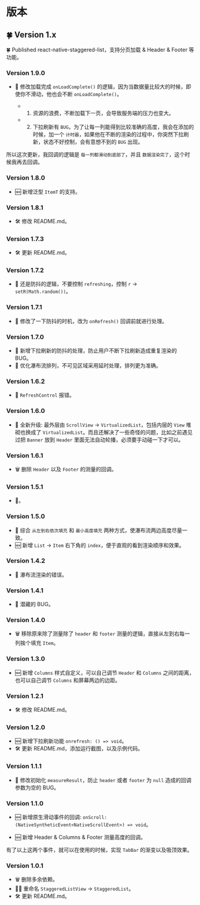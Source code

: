 # 版本

## 🍀 Version 1.x

🍀 Published react-native-staggered-list，支持分页加载 & Header & Footer 等功能。

### Version 1.9.0

- 🐞 修改加载完成 `onLoadComplete()` 的逻辑，因为当数据量比较大的时候，即使你不滑动，他也会不断 `onLoadComplete()`。

  - 1. 资源的浪费，不断加载下一页，会导致服务端的压力也变大。
  - 2. 下拉刷新有 `BUG`，为了让每一列能得到比较准确的高度，我会在添加的时候，加一个 `计时器`，如果他在不断的渲染的过程中，你突然下拉刷新，状态不好控制，会有意想不到的 `BUG` 出现。

所以这次更新，我回调的逻辑是 `每一列都滑动到底部了`，并且 `数据渲染完了`，这个时候我再去回调。



### Version 1.8.0

- 🆕 新增泛型 `ItemT` 的支持。

### Version 1.8.1

- 🛠 修改 README.md。

### Version 1.7.3

- 🛠 更新 README.md。

### Version 1.7.2

- 🐞 还是防抖的逻辑，不要控制 `refreshing`，控制 `r` → `setR(Math.random())`。

### Version 1.7.1

- 🐞 修改了一下防抖的时机，改为 `onRefresh()` 回调前就进行处理。

### Version 1.7.0

- 🐞 新增下拉刷新的防抖的处理，防止用户不断下拉刷新造成重复渲染的 BUG。
- 💄 优化瀑布流排列，不可见区域采用延时处理，排列更为准确。

### Version 1.6.2

- 🐞 `RefreshControl` 报错。

### Version 1.6.0

- 🚀 全新升级: 最外层由 `ScrollView` → `VirtualizedList`，包括内层的 `View` 堆砌也换成了 `VirtualizedList`。而且还解决了一些奇怪的问题，比如之前遇见过把 `Banner` 放到 `Header` 里面无法自动轮播，必须要手动碰一下才可以。

### Version 1.6.1

- 🗑 删除 `Header` 以及 `Footer` 的测量的回调。

### Version 1.5.1

- 🐞。

### Version 1.5.0

- 🚀 综合 `从左到右依次填充` 和 `最小高度填充` 两种方式，使瀑布流两边高度尽量一致。
- 🆕 新增 `List` → `Item` 右下角的 `index`，便于直观的看到渲染顺序和效果。

### Version 1.4.2

- 🐞 瀑布流渲染的错误。

### Version 1.4.1

- 🐞 潜藏的 BUG。

### Version 1.4.0

- 🗑 移除原来除了测量除了 `header` 和 `footer` 测量的逻辑，直接从左到右每一列挨个填充 `Item`。

### Version 1.3.0

- 🆕 新增 `Columns` 样式自定义，可以自己调节 `Header` 和 `Columns` 之间的距离，也可以自己调节 `Columns` 和屏幕两边的边距。

### Version 1.2.1

- 🛠 修改 README.md。

### Version 1.2.0

- 🆕 新增下拉刷新功能 `onrefresh: () => void`。
- 🛠 更新 README.md，添加运行截图，以及示例代码。

### Version 1.1.1

- 🐞 修改初始化 `measureResult`，防止 `header` 或者 `footer` 为 `null` 造成的回调参数为空的 BUG。

### Version 1.1.0

- 🆕 新增原生滑动事件的回调: `onScroll: (NativeSyntheticEvent<NativeScrollEvent>) => void`。

- 🆕 新增 Header & Columns & Footer 测量高度的回调。

有了以上这两个事件，就可以在使用的时候，实现 `TabBar` 的渐变以及吸顶效果。

### Version 1.0.1

- 🗑 删除多余依赖。
- ✍🏻 重命名 `StaggeredListView` → `StaggeredList`。
- 🛠 更新 README.md。
